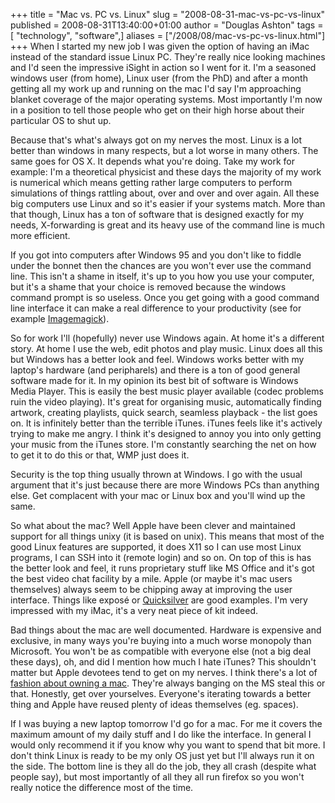 +++
title = "Mac vs. PC vs. Linux"
slug = "2008-08-31-mac-vs-pc-vs-linux"
published = 2008-08-31T13:40:00+01:00
author = "Douglas Ashton"
tags = [ "technology", "software",]
aliases = ["/2008/08/mac-vs-pc-vs-linux.html"]
+++
When I started my new job I was given the option of having an iMac
instead of the standard issue Linux PC. They're really nice looking
machines and I'd seen the impressive iSight in action so I went for it.
I'm a seasoned windows user (from home), Linux user (from the PhD) and
after a month getting all my work up and running on the mac I'd say I'm
approaching blanket coverage of the major operating systems. Most
importantly I'm now in a position to tell those people who get on their
high horse about their particular OS to shut up.  
  
Because that's what's always got on my nerves the most. Linux is a lot
better than windows in many respects, but a lot worse in many others.
The same goes for OS X. It depends what you're doing. Take my work for
example: I'm a theoretical physicist and these days the majority of my
work is numerical which means getting rather large computers to perform
simulations of things rattling about, over and over and over again. All
these big computers use Linux and so it's easier if your systems match.
More than that though, Linux has a ton of software that is designed
exactly for my needs, X-forwarding is great and its heavy use of the
command line is much more efficient.  
  
If you got into computers after Windows 95 and you don't like to fiddle
under the bonnet then the chances are you won't ever use the command
line. This isn't a shame in itself, it's up to you how you use your
computer, but it's a shame that your choice is removed because the
windows command prompt is so useless. Once you get going with a good
command line interface it can make a real difference to your
productivity (see for example
[Imagemagick](http://www.imagemagick.org/)).  
  
So for work I'll (hopefully) never use Windows again. At home it's a
different story. At home I use the web, edit photos and play music.
Linux does all this but Windows has a better look and feel. Windows
works better with my laptop's hardware (and peripharels) and there is a
ton of good general software made for it. In my opinion its best bit of
software is Windows Media Player. This is easily the best music player
available (codec problems ruin the video playing). It's great for
organising music, automatically finding artwork, creating playlists,
quick search, seamless playback - the list goes on. It is infinitely
better than the terrible iTunes. iTunes feels like it's actively trying
to make me angry. I think it's designed to annoy you into only getting
your music from the iTunes store. I'm constantly searching the net on
how to get it to do this or that, WMP just does it.  
  
Security is the top thing usually thrown at Windows. I go with the usual
argument that it's just because there are more Windows PCs than anything
else. Get complacent with your mac or Linux box and you'll wind up the
same.  
  
So what about the mac? Well Apple have been clever and maintained
support for all things unixy (it is based on unix). This means that most
of the good Linux features are supported, it does X11 so I can use most
Linux programs, I can SSH into it (remote login) and so on. On top of
this is has the better look and feel, it runs proprietary stuff like MS
Office and it's got the best video chat facility by a mile. Apple (or
maybe it's mac users themselves) always seem to be chipping away at
improving the user interface. Things like exposé or
[Quicksilver](http://www.blacktree.com/) are good examples. I'm very
impressed with my iMac, it's a very neat piece of kit indeed.  
  
Bad things about the mac are well documented. Hardware is expensive and
exclusive, in many ways you're buying into a much worse monopoly than
Microsoft. You won't be as compatible with everyone else (not a big deal
these days), oh, and did I mention how much I hate iTunes? This
shouldn't matter but Apple devotees tend to get on my nerves. I think
there's a lot of [fashion about owning a
mac](http://www.mindhacks.com/blog/2008/06/you_are_what_you_buy.html).
They're always banging on the MS steal this or that. Honestly, get over
yourselves. Everyone's iterating towards a better thing and Apple have
reused plenty of ideas themselves (eg. spaces).  
  
If I was buying a new laptop tomorrow I'd go for a mac. For me it covers
the maximum amount of my daily stuff and I do like the interface. In
general I would only recommend it if you know why you want to spend that
bit more. I don't think Linux is ready to be my only OS just yet but
I'll always run it on the side. The bottom line is they all do the job,
they all crash (despite what people say), but most importantly of all
they all run firefox so you won't really notice the difference most of
the time.
